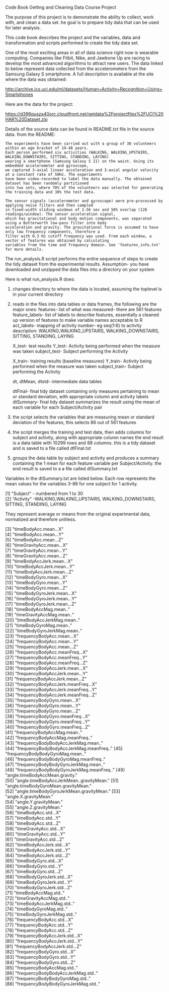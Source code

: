 Code Book
Getting and Cleaning Data
Course Project

The purpose of this project is to demonstrate the ability to collect, work with, and clean a data set.
he goal is to prepare tidy data that can be used for later analysis. 

This code book describes the project and the variables, data and transformation and scripts performed to create the
tidy data set.

One of the most exciting areas in all of data science right now is wearable computing. 
Companies like Fitbit, Nike, and Jawbone Up are racing to develop the most advanced algorithms to attract new users.
The data linked to below represent data collected from the accelerometers from the Samsung Galaxy S smartphone.
A full description is available at the site where the data was obtained: 

http://archive.ics.uci.edu/ml/datasets/Human+Activity+Recognition+Using+Smartphones 

Here are the data for the project: 

https://d396qusza40orc.cloudfront.net/getdata%2Fprojectfiles%2FUCI%20HAR%20Dataset.zip 

Details of the source data can be found in README.txt file in the source data.
from the README:

	The experiments have been carried out with a group of 30 volunteers within an age bracket of 19-48 years.
	Each person performed six activities (WALKING, WALKING_UPSTAIRS, WALKING_DOWNSTAIRS, SITTING, STANDING, LAYING)
	wearing a smartphone (Samsung Galaxy S II) on the waist. Using its embedded accelerometer and gyroscope,
	we captured 3-axial linear acceleration and 3-axial angular velocity at a constant rate of 50Hz. The experiments
	have been video-recorded to label the data manually. The obtained dataset has been randomly partitioned
	into two sets, where 70% of the volunteers was selected for generating the training data and 30% the test data. 

	The sensor signals (accelerometer and gyroscope) were pre-processed by applying noise filters and then sampled
	in fixed-width sliding windows of 2.56 sec and 50% overlap (128 readings/window). The sensor acceleration signal,
	which has gravitational and body motion components, was separated using a Butterworth low-pass filter into body
	acceleration and gravity. The gravitational force is assumed to have only low frequency components, therefore a
	filter with 0.3 Hz cutoff frequency was used. From each window, a vector of features was obtained by calculating
	variables from the time and frequency domain. See 'features_info.txt' for more details. 


The run_analysis.R script performs the entire sequence of steps to create the tidy dataset from the experimental results.
Assumption- you have downloaded and unzipped the data files into a directory on your system

Here is what run_analysis.R does:

1) changes directory to where the data is located, assuming the toplevel is in your current directory
2) reads in the files into data tables or data frames, the following are the major ones:
	features- list of what was measured- there are 561 features
	feature_labels- list of labels to describe features, essentially a cleaned up version of features to make
	variable names acceptable to R
	act_labels- mapping of activity number- eg seq(1:6) to activity description:
		WALKING,WALKING_UPSTAIRS, WALKING_DOWNSTAIRS, SITTING, STANDING, LAYING

	X_test- test results
	Y_test- Activity being performed when the measure was taken
	subject_test- Subject performing the Activity

	X_train- training results (baseline measures)
	Y_train- Activity being performed when the measure was taken
	subject_train- Subject performing the Activity

	dt, dtMean, dtstd- intermediate data tables

	dtFinal- final tidy dataset containing only measures pertaining to mean or standard deviation, with appropriate column and activity labels
	dtSummary- final tidy dataset summarizes the result using the mean of each variable for each Subject/Activity pair

3) the script selects the variables that are measuring mean or standard deviation of the features,  this selects 86 out of 561 features

4) the script merges the training and test data, then adds columns for subject and activity, along with appropriate column names
	the end result is a data table with 10299 rows and 88 columns.  this is a tidy dataset and is saved to a file called dtFinal.txt

5) groups the data table by subject and activity and produces a summary containing the 1 mean for each feature variable per Subject/Activity.
	the end result is saved to a a file called dtSummary.txt
	
Variables in the dtSummary.txt are listed below.  Each row represents the mean values for the variables 3-88 for one subject for 1 activity. 

 [1] "Subject" - numbered from 1 to 30                                
 [2] "Activity" -WALKING,WALKING_UPSTAIRS, WALKING_DOWNSTAIRS, SITTING, STANDING, LAYING
 
 They represent average or means from the original experimental data, normalized and therefore unitless.
 
 [3] "timeBodyAcc.mean...X"                   
 [4] "timeBodyAcc.mean...Y"                   
 [5] "timeBodyAcc.mean...Z"                   
 [6] "timeGravityAcc.mean...X"                
 [7] "timeGravityAcc.mean...Y"                
 [8] "timeGravityAcc.mean...Z"                
 [9] "timeBodyAccJerk.mean...X"               
[10] "timeBodyAccJerk.mean...Y"               
[11] "timeBodyAccJerk.mean...Z"               
[12] "timeBodyGyro.mean...X"                  
[13] "timeBodyGyro.mean...Y"                  
[14] "timeBodyGyro.mean...Z"                  
[15] "timeBodyGyroJerk.mean...X"              
[16] "timeBodyGyroJerk.mean...Y"              
[17] "timeBodyGyroJerk.mean...Z"              
[18] "timeBodyAccMag.mean.."                  
[19] "timeGravityAccMag.mean.."               
[20] "timeBodyAccJerkMag.mean.."              
[21] "timeBodyGyroMag.mean.."                 
[22] "timeBodyGyroJerkMag.mean.."             
[23] "frequencyBodyAcc.mean...X"              
[24] "frequencyBodyAcc.mean...Y"              
[25] "frequencyBodyAcc.mean...Z"              
[26] "frequencyBodyAcc.meanFreq...X"          
[27] "frequencyBodyAcc.meanFreq...Y"          
[28] "frequencyBodyAcc.meanFreq...Z"          
[29] "frequencyBodyAccJerk.mean...X"          
[30] "frequencyBodyAccJerk.mean...Y"          
[31] "frequencyBodyAccJerk.mean...Z"          
[32] "frequencyBodyAccJerk.meanFreq...X"      
[33] "frequencyBodyAccJerk.meanFreq...Y"      
[34] "frequencyBodyAccJerk.meanFreq...Z"      
[35] "frequencyBodyGyro.mean...X"             
[36] "frequencyBodyGyro.mean...Y"             
[37] "frequencyBodyGyro.mean...Z"             
[38] "frequencyBodyGyro.meanFreq...X"         
[39] "frequencyBodyGyro.meanFreq...Y"         
[40] "frequencyBodyGyro.meanFreq...Z"         
[41] "frequencyBodyAccMag.mean.."             
[42] "frequencyBodyAccMag.meanFreq.."         
[43] "frequencyBodyBodyAccJerkMag.mean.."     
[44] "frequencyBodyBodyAccJerkMag.meanFreq.." 
[45] "frequencyBodyBodyGyroMag.mean.."        
[46] "frequencyBodyBodyGyroMag.meanFreq.."    
[47] "frequencyBodyBodyGyroJerkMag.mean.."    
[48] "frequencyBodyBodyGyroJerkMag.meanFreq.."
[49] "angle.timeBodyAccMean.gravity."         
[50] "angle.timeBodyAccJerkMean..gravityMean."
[51] "angle.timeBodyGyroMean.gravityMean."    
[52] "angle.timeBodyGyroJerkMean.gravityMean."
[53] "angle.X.gravityMean."                   
[54] "angle.Y.gravityMean."                   
[55] "angle.Z.gravityMean."                   
[56] "timeBodyAcc.std...X"                    
[57] "timeBodyAcc.std...Y"                    
[58] "timeBodyAcc.std...Z"                    
[59] "timeGravityAcc.std...X"                 
[60] "timeGravityAcc.std...Y"                 
[61] "timeGravityAcc.std...Z"                 
[62] "timeBodyAccJerk.std...X"                
[63] "timeBodyAccJerk.std...Y"                
[64] "timeBodyAccJerk.std...Z"                
[65] "timeBodyGyro.std...X"                   
[66] "timeBodyGyro.std...Y"                   
[67] "timeBodyGyro.std...Z"                   
[68] "timeBodyGyroJerk.std...X"               
[69] "timeBodyGyroJerk.std...Y"               
[70] "timeBodyGyroJerk.std...Z"               
[71] "timeBodyAccMag.std.."                   
[72] "timeGravityAccMag.std.."                
[73] "timeBodyAccJerkMag.std.."               
[74] "timeBodyGyroMag.std.."                  
[75] "timeBodyGyroJerkMag.std.."              
[76] "frequencyBodyAcc.std...X"               
[77] "frequencyBodyAcc.std...Y"               
[78] "frequencyBodyAcc.std...Z"               
[79] "frequencyBodyAccJerk.std...X"           
[80] "frequencyBodyAccJerk.std...Y"           
[81] "frequencyBodyAccJerk.std...Z"           
[82] "frequencyBodyGyro.std...X"              
[83] "frequencyBodyGyro.std...Y"              
[84] "frequencyBodyGyro.std...Z"              
[85] "frequencyBodyAccMag.std.."              
[86] "frequencyBodyBodyAccJerkMag.std.."      
[87] "frequencyBodyBodyGyroMag.std.."         
[88] "frequencyBodyBodyGyroJerkMag.std.."  

